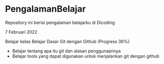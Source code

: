 # PengalamanBelajar
Repository ini berisi pengalaman belajarku di Dicoding

7 Februari 2022

Belajar kelas Belajar Dasar Git dengan Github (Progress 36%)
  - Belajar tentang apa itu git dan alasan penggunaannya
  - Belajar tools yang dapat digunakan untuk menjalankan git dengan github
